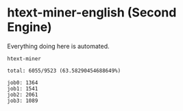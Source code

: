 # htext-miner-english (Second Engine)

Everything doing here is automated.

```
htext-miner

total: 6055/9523 (63.58290454688649%)

job0: 1364
job1: 1541
job2: 2061
job3: 1089
```